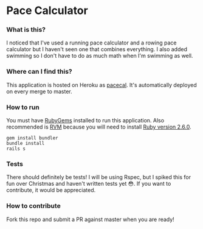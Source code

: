 # Pace Calculator

### What is this?

I noticed that I've used a running pace calculator and a rowing pace calculator but I haven't seen one that combines everything. I also added swimming so I don't have to do as much math when I'm swimming as well.

### Where can I find this?

This application is hosted on Heroku as [pacecal](http://pacecal.herokuapp.com). It's automatically deployed on every merge to master.

### How to run

You must have [RubyGems](https://rubygems.org/pages/download) installed to run this application. Also recommended is [RVM](https://rvm.io) because you will need to install [Ruby version 2.6.0](https://www.ruby-lang.org/en/news/2018/12/25/ruby-2-6-0-released/).
```
gem install bundler
bundle install
rails s
```

### Tests

There should definitely be tests! I will be using Rspec, but I spiked this for fun over Christmas and haven't written tests yet 😳. If you want to contribute, it would be appreciated.

### How to contribute

Fork this repo and submit a PR against master when you are ready!
